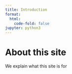 ```yaml
---
title: Introduction
format:
  html:
    code-fold: false
jupyter: python3
---
```








# About this site


We explain what this site is for

